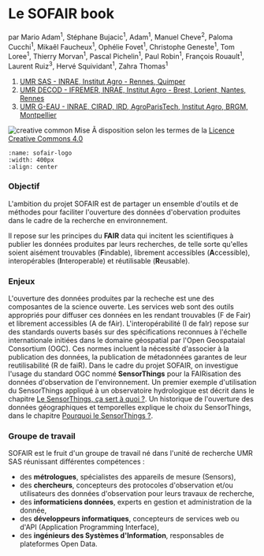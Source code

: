 Le SOFAIR book
==============

par Mario Adam<sup>1</sup>, Stéphane Bujacic<sup>1</sup>, Adam<sup>1</sup>, Manuel Cheve<sup>2</sup>, Paloma Cucchi<sup>1</sup>, Mikaêl Faucheux<sup>1</sup>, Ophélie Fovet<sup>1</sup>, Christophe Geneste<sup>1</sup>, Tom Loree<sup>1</sup>, Thierry Morvan<sup>1</sup>, Pascal Pichelin<sup>1</sup>, Paul Robin<sup>1</sup>, François Rouault<sup>1</sup>, Laurent Ruiz<sup>3</sup>, Hervé Squividant<sup>1</sup>, Zahra Thomas<sup>1</sup>
1. [UMR SAS - INRAE, Institut Agro - Rennes, Quimper](https://umrsas.rennes.hub.inrae.fr/)
2. [UMR DECOD - IFREMER, INRAE, Institut Agro - Brest, Lorient, Nantes, Rennes](https://www.umr-decod.fr/)
3. [UMR G-EAU - INRAE, CIRAD, IRD, AgroParisTech, Institut Agro, BRGM, Montpellier](https://www.g-eau.fr/)

![creative common](img/cc-by-sa.png) Mise Ã  disposition selon les termes de la [Licence Creative Commons 4.0](https://creativecommons.org/licenses/by-sa/4.0/deed.frr)

```{figure} img/sofair-logo.png
:name: sofair-logo
:width: 400px
:align: center
```
### Objectif
L'ambition du projet SOFAIR est de partager un ensemble d'outils et de méthodes pour faciliter l'ouverture des données d'obervation produites dans le cadre de la recherche en environnement.

Il repose sur les principes du **FAIR** data qui incitent les scientifiques à publier les données produites par leurs recherches, de telle sorte qu'elles soient aisément trouvables (**F**indable), librement accessibles (**A**ccessible), interopérables (**I**nteroperable) et réutilisable (**R**eusable). 

### Enjeux
L'ouverture des données produites par la recheche est une des composantes de la science ouverte. Les services web sont des outils appropriés pour diffuser ces données en les rendant trouvables (F de Fair) et librement accessibles (A de fAir). 
L'interopérabilité (I de faIr) repose sur des standards ouverts basés sur des spécifications reconnues à l'échelle internationale initiées dans le domaine géospatial par l'Open Geospataial Consortium (OGC). Ces normes incluent la nécessité d'associer à la publication des données, la publication de métadonnées garantes de leur reutilisabilité (R de faiR).
Dans le cadre du projet SOFAIR, on investigue l'usage du standard OGC nommé **SensorThings** pour la FAIRisation des données d'observation de l'environnement. Un premier exemple d'utilisation du SensorThings appliqué à un observatoire hydrologique est décrit dans le chapitre [Le SensorThings, ça sert à quoi ?](https://geosas.fr/sofair-book/page/chap-sensorthings/whatsthat.html). Un historique de l'ouverture des données géographiques et temporelles explique le choix du SensorThings, dans le chapitre [Pourquoi le SensorThings ?](https://geosas.fr/sofair-book/page/chap-sensorthings/why.html).
 

### Groupe de travail
SOFAIR est le fruit d'un groupe de travail né dans l'unité de recherche UMR SAS réunissant différentes compétences :
- des **métrologues**, spécialistes des appareils de mesure (Sensors),
- des **chercheurs**, concepteurs des protocoles d'observation et/ou utilisateurs des données d'observation pour leurs travaux de recherche,
- des **informaticiens données**, experts en gestion et administration de la donnée,
- des **développeurs informatiques**, concepteurs de services web ou d'API (Application Programming Interface),
- des **ingénieurs des Systèmes d'Information**, responsables de plateformes Open Data.

